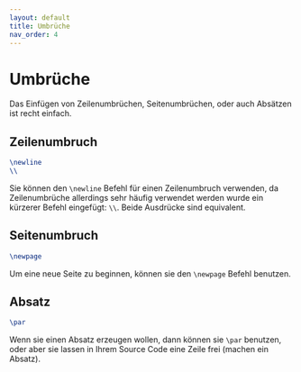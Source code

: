 ```yaml
---
layout: default
title: Umbrüche
nav_order: 4
---
```


# Umbrüche
Das Einfügen von Zeilenumbrüchen, Seitenumbrüchen, oder auch Absätzen ist recht einfach.

## Zeilenumbruch

```latex
\newline
\\
```

Sie können den `\newline` Befehl für einen Zeilenumbruch verwenden, da Zeilenumbrüche allerdings sehr häufig verwendet werden wurde ein kürzerer Befehl eingefügt: `\\`. Beide Ausdrücke sind equivalent.

## Seitenumbruch
```latex
\newpage
```

Um eine neue Seite zu beginnen, können sie den `\newpage` Befehl benutzen.

## Absatz
```latex
\par
```

Wenn sie einen Absatz erzeugen wollen, dann können sie `\par` benutzen, oder aber sie lassen in Ihrem Source Code eine Zeile frei (machen ein Absatz).

